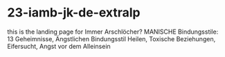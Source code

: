 # 23-iamb-jk-de-extralp
this is the landing page for Immer Arschlöcher? MANISCHE Bindungsstile: 13 Geheimnisse, Ängstlichen Bindungsstil Heilen, Toxische Beziehungen, Eifersucht, Angst vor dem Alleinsein
